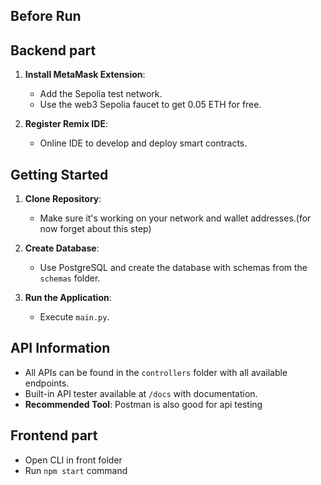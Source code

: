 ## Before Run
## Backend part

1. **Install MetaMask Extension**:
   - Add the Sepolia test network.
   - Use the web3 Sepolia faucet to get 0.05 ETH for free.

2. **Register Remix IDE**:
   - Online IDE to develop and deploy smart contracts.

## Getting Started

1. **Clone Repository**:
   - Make sure it's working on your network and wallet addresses.(for now forget about this step)

2. **Create Database**:
   - Use PostgreSQL and create the database with schemas from the `schemas` folder.

3. **Run the Application**:
   - Execute `main.py`.

## API Information

- All APIs can be found in the `controllers` folder with all available endpoints.
- Built-in API tester available at `/docs` with documentation.
- **Recommended Tool**: Postman is also good for api testing

## Frontend part
- Open CLI in front folder
- Run  `npm start` command
